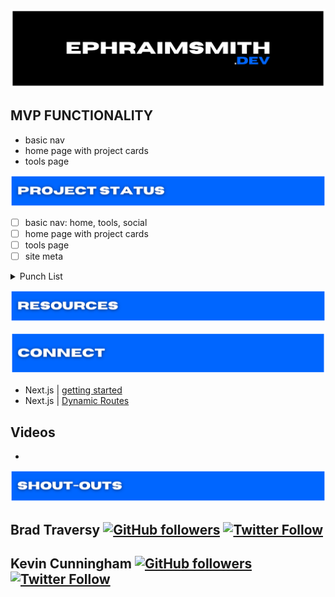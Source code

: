 ![ephraimsmith.dev repo title](./public/readme_title.png)

## **MVP FUNCTIONALITY**

- basic nav
- home page with project cards
- tools page

![ephraimsmith.dev project status section](./public/readme_status.png)

- [ ] basic nav: home, tools, social
- [ ] home page with project cards
- [ ] tools page
- [ ] site meta

<details>
<summary>Punch List</summary>

- [ ] convert project card bg classes to placeholders
- [ ]
- [ ]
- [ ]
- [ ]

</details>

![ephraimsmith.dev resources section](./public/readme_resources.png)

![contribute to ephcoding.com](./public/readme_connect.png)

- Next.js | [getting started](https://nextjs.org/docs/getting-started)
- Next.js | [Dynamic Routes](https://nextjs.org/docs/routing/dynamic-routes)

## **Videos**

- []()

![ephraimsmith.dev project shout-outs section](./public/readme_shout-outs.png)

## **Brad Traversy** [![GitHub followers](https://img.shields.io/github/followers/bradtraversy?label=Follow&style=social)](https://github.com/bradtraversy) [![Twitter Follow](https://img.shields.io/twitter/follow/traversymedia?label=Follow&style=social)](https://twitter.com/traversymedia)

## **Kevin Cunningham** [![GitHub followers](https://img.shields.io/github/followers/doingandlearning?label=Follow&style=social)](https://github.com/doingandlearning) [![Twitter Follow](https://img.shields.io/twitter/follow/dolearning?label=Follow&style=social)](https://twitter.com/dolearning)
